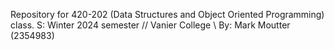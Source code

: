 Repository for 420-202 (Data Structures and Object Oriented Programming) class.
	S: Winter 2024 semester
	// Vanier College \\
	By: Mark Moutter (2354983)

